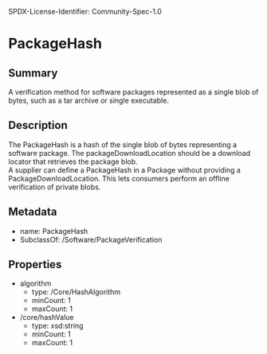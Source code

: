 SPDX-License-Identifier: Community-Spec-1.0

# PackageHash

## Summary

A verification method for software packages represented as a single blob of bytes, such as a tar archive or single executable.

## Description

The PackageHash is a hash of the single blob of bytes representing a software package.
The packageDownloadLocation should be a download locator that retrieves the package blob.  
A supplier can define a PackageHash in a Package without providing a PackageDownloadLocation. 
This lets consumers perform an offline verification of private blobs.

## Metadata

- name: PackageHash
- SubclassOf: /Software/PackageVerification

## Properties

- algorithm
  - type: /Core/HashAlgorithm
  - minCount: 1
  - maxCount: 1
- /core/hashValue
  - type: xsd:string
  - minCount: 1
  - maxCount: 1
